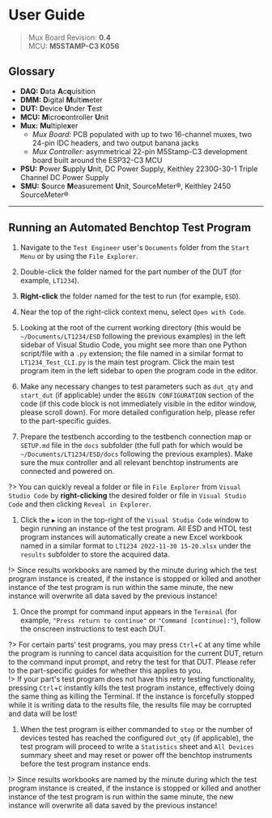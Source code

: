 # User Guide

> Mux Board Revision: **0.4**  
> MCU: **M5STAMP-C3 K056**

## Glossary

* **DAQ:** **D**ata **A**c**q**uisition
* **DMM:** **D**igital **M**ulti**m**eter
* **DUT:** **D**evice **U**nder **T**est
* **MCU:** **M**icro**c**ontroller **U**nit
* **Mux:** **Mu**ltiple**x**er
  * _Mux Board:_ PCB populated with up to two 16-channel muxes, two 24-pin IDC headers, and two output banana jacks
  * _Mux Controller:_ asymmetrical 22-pin M5Stamp-C3 development board built around the ESP32-C3 MCU
* **PSU:** **P**ower **S**upply **U**nit, DC Power Supply, Keithley 2230G-30-1 Triple Channel DC Power Supply
* **SMU:** **S**ource **M**easurement **U**nit, SourceMeter®, Keithley 2450 SourceMeter®

---

## Running an Automated Benchtop Test Program

1. Navigate to the `Test Engineer` user's `Documents` folder from the `Start Menu` or by using the `File Explorer`.

1. Double-click the folder named for the part number of the DUT (for example, `LT1234`).

1. **Right-click** the folder named for the test to run (for example, `ESD`).

1. Near the top of the right-click context menu, select `Open with Code`.

1. Looking at the root of the current working directory (this would be `~/Documents/LT1234/ESD` following the previous examples) in the left sidebar of Visual Studio Code, you might see more than one Python script/file with a `.py` extension; the file named in a similar format to `LT1234_Test_CLI.py` is the main test program. Click the main test program item in the left sidebar to open the program code in the editor.

1. Make any necessary changes to test parameters such as `dut_qty` and `start_dut` (if applicable) under the `BEGIN CONFIGURATION` section of the code (if this code block is not immediately visible in the editor window, please scroll down). For more detailed configuration help, please refer to the part-specific guides.

1. Prepare the testbench according to the testbench connection map or `SETUP.md` file in the `docs` subfolder (the full path for which would be `~/Documents/LT1234/ESD/docs` following the previous examples). Make sure the mux controller and all relevant benchtop instruments are connected and powered on.

?> You can quickly reveal a folder or file in `File Explorer` from `Visual Studio Code` by **right-clicking** the desired folder or file in `Visual Studio Code` and then clicking `Reveal in Explorer`.

1. Click the `▶` icon in the top-right of the `Visual Studio Code` window to begin running an instance of the test program. All ESD and HTOL test program instances will automatically create a new Excel workbook named in a similar format to `LT1234 2022-11-30 15-20.xlsx` under the `results` subfolder to store the acquired data.

  !> Since results workbooks are named by the minute during which the test program instance is created, if the instance is stopped or killed and another instance of the test program is run within the same minute, the new instance will overwrite all data saved by the previous instance!

1. Once the prompt for command input appears in the `Terminal` (for example, `"Press return to continue"` or `"Command [continue]:"`), follow the onscreen instructions to test each DUT.

?> For certain parts' test programs, you may press `Ctrl`+`C` at any time while the program is running to cancel data acquisition for the current DUT, return to the command input prompt, and retry the test for that DUT. Please refer to the part-specific guides for whether this applies to you.  
  !> If your part's test program does not have this retry testing functionality, pressing `Ctrl`+`C` instantly kills the test program instance, effectively doing the same thing as killing the Terminal. If the instance is forcefully stopped while it is writing data to the results file, the results file may be corrupted and data will be lost!

1. When the test program is either commanded to `stop` or the number of devices tested has reached the configured `dut_qty` (if applicable), the test program will proceed to write a `Statistics` sheet and `All Devices` summary sheet and may reset or power off the benchtop instruments before the test program instance ends.

!> Since results workbooks are named by the minute during which the test program instance is created, if the instance is stopped or killed and another instance of the test program is run within the same minute, the new instance will overwrite all data saved by the previous instance!

